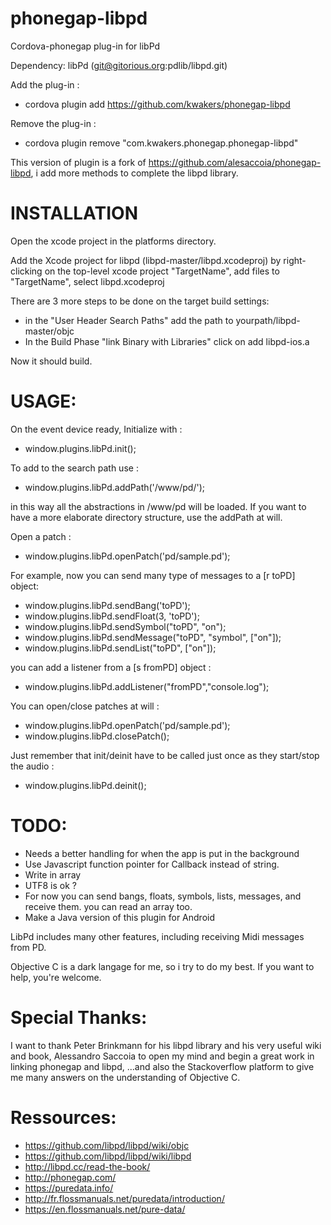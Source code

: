 phonegap-libpd
==============

Cordova-phonegap plug-in for libPd

Dependency: libPd (git@gitorious.org:pdlib/libpd.git)

Add the plug-in :

- cordova plugin add https://github.com/kwakers/phonegap-libpd

Remove the plug-in :

- cordova plugin remove "com.kwakers.phonegap.phonegap-libpd"
	
	
This version of plugin is a fork of https://github.com/alesaccoia/phonegap-libpd, i add more methods to complete the libpd library.


INSTALLATION
============

Open the xcode project in the platforms directory.

Add the Xcode project for libpd (libpd-master/libpd.xcodeproj) by right-clicking on the
top-level xcode project "TargetName", add files to "TargetName", select libpd.xcodeproj

There are 3 more steps to be done on the target build settings:
- in the "User Header Search Paths" add the path to yourpath/libpd-master/objc
- In the Build Phase "link Binary with Libraries" click on add libpd-ios.a

Now it should build. 


USAGE:
======

On the event device ready, Initialize with :

- window.plugins.libPd.init();

To add to the search path use :

- window.plugins.libPd.addPath('/www/pd/');

in this way all the abstractions in /www/pd will be loaded.
If you want to have a more elaborate directory structure, use the addPath at will.

Open a patch :

- window.plugins.libPd.openPatch('pd/sample.pd');

For example, now you can send many type of messages to a [r toPD] object:

- window.plugins.libPd.sendBang('toPD');
- window.plugins.libPd.sendFloat(3, 'toPD');
- window.plugins.libPd.sendSymbol("toPD", "on");
- window.plugins.libPd.sendMessage("toPD", "symbol", ["on"]);
- window.plugins.libPd.sendList("toPD", ["on"]);

you can add a listener from a [s fromPD] object :

- window.plugins.libPd.addListener("fromPD","console.log");

You can open/close patches at will :

- window.plugins.libPd.openPatch('pd/sample.pd');
- window.plugins.libPd.closePatch();

Just remember that init/deinit have to be called just once as they start/stop the audio :

- window.plugins.libPd.deinit();

TODO:
=====

- Needs a better handling for when the app is put in the background
- Use Javascript function pointer for Callback instead of string.
- Write in array
- UTF8 is ok ?
- For now you can send bangs, floats, symbols, lists, messages, and receive them.
you can read an array too.
- Make a Java version of this plugin for Android


LibPd includes many other features, including receiving Midi messages from PD.

Objective C is a dark langage for me, so i try to do my best.
If you want to help, you're welcome.

Special Thanks:
===============

I want to thank Peter Brinkmann for his libpd library and his very useful wiki and book,
Alessandro Saccoia to open my mind and begin a great work in linking phonegap and libpd,
...and also the Stackoverflow platform to give me many answers on the understanding of Objective C.

Ressources:
===========

- https://github.com/libpd/libpd/wiki/objc
- https://github.com/libpd/libpd/wiki/libpd
- http://libpd.cc/read-the-book/
- http://phonegap.com/
- https://puredata.info/
- http://fr.flossmanuals.net/puredata/introduction/
- https://en.flossmanuals.net/pure-data/
